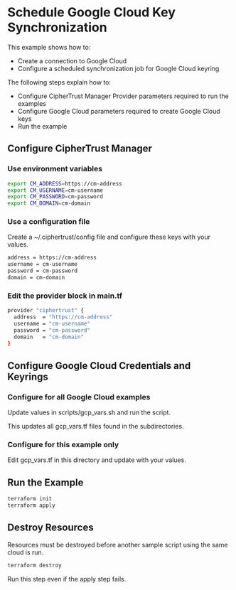 # Schedule Google Cloud Key Synchronization

This example shows how to:
- Create a connection to Google Cloud
- Configure a scheduled synchronization job for Google Cloud keyring

The following steps explain how to:
- Configure CipherTrust Manager Provider parameters required to run the examples
- Configure Google Cloud parameters required to create Google Cloud keys
- Run the example

## Configure CipherTrust Manager

### Use environment variables

```bash
export CM_ADDRESS=https://cm-address
export CM_USERNAME=cm-username
export CM_PASSWORD=cm-password
export CM_DOMAIN=cm-domain
```
### Use a configuration file

Create a ~/.ciphertrust/config file and configure these keys with your values.

```bash
address = https://cm-address
username = cm-username
password = cm-password
domain = cm-domain
```

### Edit the provider block in main.tf

```bash
provider "ciphertrust" {
  address  = "https://cm-address"
  username = "cm-username"
  password = "cm-password"
  domain   = "cm-domain"
}
```

## Configure Google Cloud Credentials and Keyrings

### Configure for all Google Cloud examples

Update values in scripts/gcp_vars.sh and run the script.

This updates all gcp_vars.tf files found in the subdirectories.

### Configure for this example only

Edit gcp_vars.tf in this directory and update with your values.

## Run the Example

```bash
terraform init
terraform apply
```

## Destroy Resources

Resources must be destroyed before another sample script using the same cloud is run.

```bash
terraform destroy
```
Run this step even if the apply step fails.
